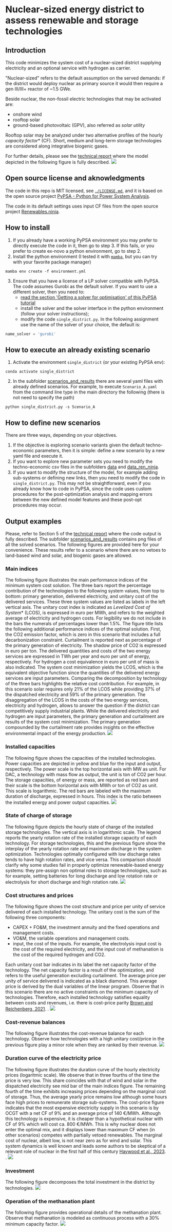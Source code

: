 # Nuclear-sized energy district to assess renewable and storage technologies
## Introduction
This code minimizes the system cost of a  nuclear-sized district supplying electricity and an optional service with hydrogen as carrier.

"Nuclear-sized" refers to the default assumption on the served demands:  if the district would deploy nuclear as primary source it would then require a gen III/III+ reactor of ~1.5 GWe.

Beside nuclear, the non-fossil electric technologies that may be activated are:
- onshore wind
- rooftop solar
- ground-based photovoltaic (GPV), also referred as *solar utility*

Rooftop solar may be analyzed under two alternative profiles of the hourly *capacity factor** (CF).
Short, medium and long-term storage technologies are considered along integrative biogenic gases.

For further details, please see the [technical report](./reports/District_baseload_S_Italy.pdf) where the model depicted in the following figure is fully described.
![](./figures/model_as_graph.png)

## Open source license and aknowledgments
The code in this repo is MIT licensed, see [`./LICENSE.md`](./LICENSE.md), and it is based on the open source project [PyPSA - Python for Power System Analysis](https://pypsa.readthedocs.io/en/latest/index.html).

The code in its default settings uses input CF files from the open source project [Renewables.ninja](https://www.renewables.ninja/).

## How to install
1. If you already have a working PyPSA environment you may prefer to directly execute the code in it, then go to step 3. If this fails, or you prefer to create ex-novo a python environment, go to step 2.
2. Install the python environment (I tested it with [`mamba`](https://mamba.readthedocs.io/en/latest/), but you can try with your favorite package manager)
```shell
mamba env create -f environment.yml
```
3. Ensure that you have a license of a LP solver compatible with PyPSA. The code assumes Gurobi as the default solver. If you want to use a different solver, then you need to:
	- [read the section 'Getting a solver for optimisation' of this PyPSA tutorial](https://pypsa.readthedocs.io/en/latest/installation.html)
    - install the solver and the solver interface in the python environment (follow your solver instructions);
    - modify the code `single_district.py`. In the following assignment use the name of the solver of your choice, the default is:
```python
name_solver = 'gurobi'
```
## How to execute an already existing scenario
1. Activate the environment `single_district` (or your existing PyPSA env):
```shell
conda activate single_district
```
2. In the subfolder [scenarios_and_results](./scenarios_and_results) there are several yaml files with already defined scenarios.
For example, to execute  `Scenario_A.yaml` from the command line type in the main directory the following (there is not need to specify the path)
```shell
python single_district.py -s Scenario_A
```

## How to define new scenarios
There are three ways, depending on your objectives.
1. If the objective is exploring scenario variants given the default techno-economic parameters, then it is simple: define a new scenario by a new yaml file and execute it.
2. If you want to explore new parameter sets you need to modify the techno-economic csv files in the subfolders [data](./data) and [data_ren_ninja](./data_ren_ninja).
3. If you want to modify the structure of the model, for example adding sub-systems or defining new links, then you need to modify the code in `single_district.py`. This may not be straightforward, even if you already know how to code in PyPSA, since the code uses custom procedures for the post-optimization analysis and mapping errors between the new defined model features and these post-opt procedures may occur.

## Output examples
Please, refer to Section 5 of the [technical report](./reports/District_baseload_S_Italy.pdf) where the code output is fully described.
The  subfolder [scenarios_and_results](./scenarios_and_results) contains png files of all the solved scenarios.
The following figures are provided here for your convenience.
These results refer to a scenario where there are no vetoes to land-based wind and solar, and biogenic gases are allowed.

### Main indices
The following figure illustrates the main performance indices of the minimum system cost solution.
The three bars report the percentage contribution of the technologies to the following system values, from top to bottom: primary generation,  delivered electricity, and unitary cost of the delivered services.
These three system values are listed as labels in the left vertical axis.
The unitary cost index is indicated as *Levelized Cost of System** (LCOS), is expressed in euro per MWh, and refers to the weighted average of electricity and hydrogen costs.
For legibility we do not include in the bars the numerals of percentages lower than 1.5%.
The figure title lists the following additional performance indices of the optimal solution.
First, the CO2 emission factor, which is zero in this scenario that includes a full decarbonization constraint.
Curtailment is reported next as percentage of the primary generation of electricity.
The shadow price of CO2  is expressed in euro per ton.
The delivered quantities and costs of the two energy services are expressed in TWh per year and euro per unit of energy, respectively. For hydrogen a cost equivalence in euro per unit of mass is also indicated.
The system cost minimization yields the LCOS, which is the equivalent objective function since the quantities of the delivered energy services are input parameters.
Comparing the decomposition by technology of the three bars highlights the relative cost contribution.
For example, in this scenario solar requires only 21% of the LCOS while providing 37% of the dispatched electricity and 59% of the primary generation.
The disaggregation of the LCOS in the costs of the two energy services, electricity and hydrogen, allows to answer the question if the district can competitively supply industrial plants.
While the delivered electricity and hydrogen are input parameters, the primary generation and curtailment are results of the system cost minimization.
The primary generation compounded by the curtailment rate provides insights on the effective environmental impact of the energy production.
![](scenarios_and_results/Scenario_low_discount_bio_A_run00.png)

### Installed capacities
The following figure shows the capacities of the installed technologies.
Power capacities are depicted in yellow and blue for the input and output, respectively.
The power scale is the top horizontal axis with MW as unit.
For DAC, a technology with mass flow as output, the unit is ton of CO2 per hour.
The storage capacities, of energy or mass, are reported as red bars and their scale is the bottom horizontal axis with MWh or ton of CO2 as unit. This scale is logarithmic.
The red bars are labeled with the maximum duration of discharge, expressed in hours.
This index is the ratio between the installed energy and power output capacities.
![](scenarios_and_results/Scenario_low_discount_bio_A_gen_capacities.png)

### State of charge of storage
The following figure depicts the hourly state of charge of the installed storage technologies.
The vertical axis is in logarithmic scale. The legend reports the yearly rotation rate of the installed storage capacity of each technology.
For storage technologies, this and the previous figure show the interplay of the yearly rotation rate and maximum discharge in the system optimization. Technologies optimally configured with low discharge rates  tends to have high rotation rates, and vice versa.
This comparison should clarify why some studies fail in properly optimize renewable-based energy systems: they pre-assign non optimal roles to storage technologies, such as for example, setting batteries for long discharge and low rotation rate or electrolysis for short discharge and high rotation rate.
![](scenarios_and_results/Scenario_low_discount_bio_A_storage_SOC.png)



### Cost structures and prices
The following figure shows the cost structure and price per unity of service delivered of each installed technology.
The unitary cost is the sum of the following three components:
- CAPEX + FO&M,  the investment annuity and the fixed operations and management costs.
- VO&M, the variable operations and management costs.
- input, the cost of the inputs. For example, the electrolysis input cost is the cost of the required electricity, and the input cost of methanation is the cost of the required hydrogen and CO2.

Each unitary cost bar indicates in its label the net capacity factor of the technology.
The net capacity factor is a result of the optimization, and refers to the useful generation excluding curtailment.
The average price per unity of service delivered is indicated as a black diamond.
This average price is derived by the dual variables of the linear program.
Observe that in this scenario there are no active constraints on the minimum capacity of technologies.
Therefore, each installed technology satisfies equality between costs and revenues, i.e. there is cost-price parity [Brown and Reichenberg, 2021](https://www.sciencedirect.com/science/article/pii/S0140988321002607).
.
![](scenarios_and_results/Scenario_low_discount_bio_A_cost_price.png)

### Cost-revenue balances
The following figure illustrates the cost-revenue balance for each technology.
Observe how technologies with a high unitary cost/price in the previous figure play a minor role when they are ranked by their revenue.
![](scenarios_and_results/Scenario_low_discount_bio_A_cost_revenue.png)

###  Duration curve of the electricity price
The following figure illustrates the duration curve of the hourly electricity prices (logaritmic scale).
We observe that in three fourths of the time the price is very low. This share coincides with that of wind and solar in the dispatched electricity see mid bar of the main indices figure.
The remaining fourth of the time exhibits increasing prices depending on the marginal cost of storage.
Thus, the average yearly price remains low although some hours face high prices to remunerate storage sub-systems.
The cost-price figure indicates that the most expensive electricity supply in this scenario is by OCGT with a net CF of 9% and an average price of 140 €/MWh.
Although this technology is expensive, it is cheaper than a hypothetical nuclear with CF of 9% which will cost ca. 800 €/MWh.
This is why nuclear does not enter the optimal mix, and it displays lower than maximum CF when (in other scenarios) competes with partially vetoed renewables. The marginal cost of nuclear, albeit low, is not near zero as for wind and solar.
This system dynamics is well known and leads some authors to be skeptical of a relevant role of nuclear in the first half of this century [Haywood et al., 2023](https://www.cell.com/joule/abstract/S2542-4351(23)00281-7).
.
![](scenarios_and_results/Scenario_low_discount_bio_A_price_duration.png)


### Investment
The following figure decomposes the total investment in the district by technologies.
![](scenarios_and_results/Scenario_low_discount_bio_A_investment.png)

### Operation of the methanation plant
The following figure provides operational details of the methanation plant. Observe that methanation is modeled as continuous process with a 30% minimum capacity factor.
![](scenarios_and_results/Scenario_low_discount_bio_A_Methanation.png)
